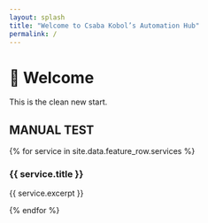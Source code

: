 ```yaml
---
layout: splash
title: "Welcome to Csaba Kobol’s Automation Hub"
permalink: /
---
```


# 🚀 Welcome

This is the clean new start.

## MANUAL TEST

{% for service in site.data.feature_row.services %}
### {{ service.title }}

{{ service.excerpt }}

{% endfor %}

